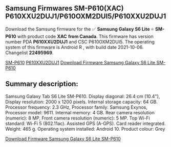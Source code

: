 <h2>Samsung Firmwares SM-P610(XAC) P610XXU2DUJ1/P610OXM2DUI5/P610XXU2DUJ1</h2>
Download the Samsung firmware for the ✅ <strong>Samsung Galaxy S6 Lite </strong> ⭐ <strong>SM-P610</strong> with product code <strong>XAC</strong> <strong> from Canada</strong>. This firmware has version number PDA <strong>P610XXU2DUJ1</strong> and CSC P610OXM2DUI5. The operating system of this firmware is Android R , with build date 2021-10-06. Changelist <strong>22495969</strong>.


[SM-P610](https://samfirm.shop/samsung/model/SM-P610)
[P610XXU2DUJ1](https://samfirm.shop/samsung/pda/P610XXU2DUJ1)
[Download Firmware Samsung Galaxy S6 Lite SM-P610](https://samfirm.shop/samsung/firmware/462922)
<h2>Summary description:</h2>
<p>Samsung Galaxy Tab S6 Lite SM-P610. Display diagonal: 26.4 cm (10.4"), Display resolution: 2000 x 1200 pixels. Internal storage capacity: 64 GB. Processor frequency: 2.3 GHz, Processor family: Samsung Exynos, Processor model: 9611. Internal memory: 4 GB. Rear camera resolution (numeric): 8 MP, Front camera resolution (numeric): 5 MP. Top Wi-Fi standard: Wi-Fi 5 (802.11ac). Assisted GPS (A-GPS). Card reader integrated. Weight: 465 g. Operating system installed: Android 10. Product colour: Grey</p>


[Download Firmware Samsung Galaxy S6 Lite SM-P610](https://samfirm.shop/samsung/firmware/462922)
